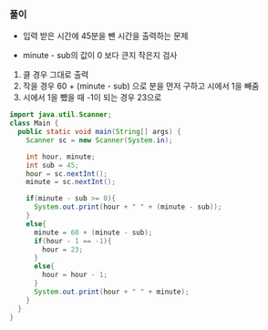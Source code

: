 ### 풀이
* 입력 받은 시간에 45분을 뺀 시간을 출력하는 문제

* minute - sub의 값이 0 보다 큰지 작은지 검사
1. 클 경우 그대로 출력
2. 작을 경우 60 + (minute - sub) 으로 분을 먼저 구하고 시에서 1을 빼줌
3. 시에서 1을 뺐을 때 -1이 되는 경우 23으로 

```java
import java.util.Scanner;
class Main {
  public static void main(String[] args) {
    Scanner sc = new Scanner(System.in);

    int hour, minute;
    int sub = 45;
    hour = sc.nextInt();
    minute = sc.nextInt();

    if(minute - sub >= 0){
      System.out.print(hour + " " + (minute - sub));
    }
    else{
      minute = 60 + (minute - sub);
      if(hour - 1 == -1){
        hour = 23;
      }
      else{
        hour = hour - 1;
      }
      System.out.print(hour + " " + minute);
    }
  }
}
```
